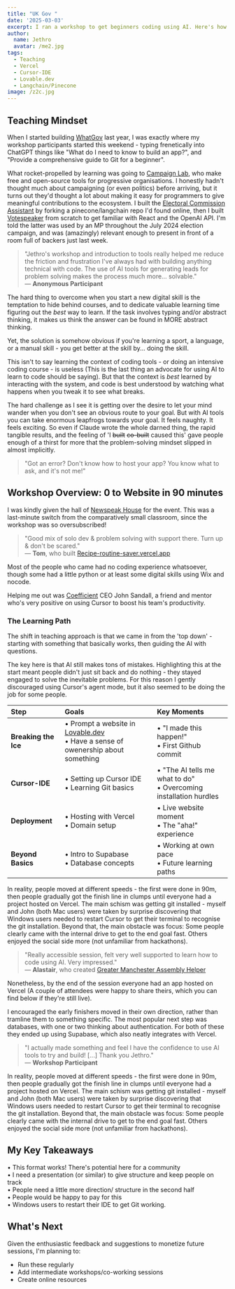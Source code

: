 ```yaml
---
title: "UK Gov "
date: '2025-03-03'
excerpt: I ran a workshop to get beginners coding using AI. Here's how it went.
author:
  name: Jethro
  avatar: /me2.jpg
tags:
  - Teaching
  - Vercel
  - Cursor-IDE
  - Lovable.dev
  - Langchain/Pinecone
image: /z2c.jpg
---
```


## Teaching Mindset

When I started building [WhatGov](https://whatgov.co.uk) last year, I was exactly where my workshop participants started this weekend - typing frenetically into ChatGPT things like "What do I need to know to build an app?", and "Provide a comprehensive guide to Git for a beginner".

What rocket-propelled by learning was going to [Campaign Lab](campaignlab.uk), who make free and open-source tools for progressive organisations. I honestly hadn't thought much about campaigning (or even politics) before arriving, but it turns out they'd thought a lot about making it easy for programmers to give meaningful contributions to the ecosystem. I built the [Electoral Commission Assistant](https://ec.civita.co.uk/) by forking a pinecone/langchain repo I'd found online, then I built [Votespeaker](votespeaker.civita.co.uk) from scratch to get familiar with React and the OpenAI API. I'm told the latter was used by an MP throughout the July 2024 election campaign, and was (amazingly) relevant enough to present in front of a room full of backers just last week. 

<div class="testimonial-right">

> "Jethro's workshop and introduction to tools really helped me reduce the friction and frustration I've always had with building anything technical with code. The use of AI tools for generating leads for problem solving makes the process much more… solvable."  
> — **Anonymous Participant**

</div>

The hard thing to overcome when you start a new digital skill is the temptation to hide behind courses, and to dedicate valuable learning time figuring out the *best* way to learn. If the task involves typing and/or abstract thinking, it makes us think the answer can be found in MORE abstract thinking. 

Yet, the solution is somehow obvious if you're learning a sport, a language, or a manual skill - you get better at the skill by... doing the skill. 

This isn't to say learning the context of coding tools - or doing an intensive coding course - is useless (This is the last thing an advocate for using AI to learn to code should be saying). But that the context is *best* learned by interacting with the system, and code is best understood by watching what happens when you tweak it to see what breaks. 

The hard challenge as I see it is getting over the desire to let your mind wander when you don't see an obvious route to your goal. But with AI tools you can take enormous leapfrogs towards your goal. It feels naughty. It feels exciting. So even if Claude wrote the whole darned thing, the rapid tangible results, and the feeling of 'I ~~built~~ ~~co-built~~ caused this' gave people enough of a thirst for more that the problem-solving mindset slipped in almost implicitly. 

> "Got an error? Don't know how to host your app? You know what to ask, and it's not me!"

## Workshop Overview: 0 to Website in 90 minutes

I was kindly given the hall of [Newspeak House](https://newspeak.house) for the event. This was a last-minute switch from the comparatively small classroom, since the workshop was so oversubscribed!

<div class="testimonial-left">

> "Good mix of solo dev & problem solving with support there. Turn up & don't be scared."  
> — **Tom**, who built [Recipe-routine-saver.vercel.app](https://recipe-routine-saver.vercel.app)

</div>

Most of the people who came had no coding experience whatsoever, though some had a little python or at least some digital skills using Wix and nocode. 

Helping me out was [Coefficient](coefficient.ai) CEO John Sandall, a friend and mentor who's very positive on using Cursor to boost his team's productivity. 

<div class="learning-path">

### The Learning Path

The shift in teaching approach is that we came in from the 'top down' - starting with something that basically works, then guiding the AI with questions. 

The key here is that AI still makes tons of mistakes. Highlighting this at the start meant people didn't just sit back and do nothing - they stayed engaged to solve the inevitable problems. For this reason I gently discouraged using Cursor's agent mode, but it also seemed to be doing the job for some people.

| Step | Goals | Key Moments |
|:------|:------|:-----------|
| **Breaking the Ice** | • Prompt a website in [Lovable.dev](https://lovable.dev)<br>• Have a sense of owenership about something | • "I made this happen!"<br>• First Github commit |
| **Cursor-IDE** | • Setting up Cursor IDE<br>• Learning Git basics | • "The AI tells me what to do"<br>• Overcoming installation hurdles   |
| **Deployment** | • Hosting with Vercel<br>• Domain setup | • Live website moment<br>• The "aha!" experience |
| **Beyond Basics** | • Intro to Supabase<br>• Database concepts | • Working at own pace<br>• Future learning paths |

In reality, people moved at different speeds - the first were done in 90m, then people gradually got the finish line in clumps until everyone had a project hosted on Vercel. The main schism was getting git installed - myself and John (both Mac users) were taken by surprise discovering that Windows users needed to restart Cursor to get their terminal to recognise the git installation. Beyond that, the main obstacle was focus: Some people clearly came with the internal drive to get to the end goal fast. Others enjoyed the social side more (not unfamiliar from hackathons). 

<div class="testimonial-right">

> "Really accessible session, felt very well supported to learn how to code using AI. Very impressed."  
> — **Alastair**, who created [Greater Manchester Assembly Helper](https://greater-manchester-assembly-helper.vercel.app/#)

</div>

Nonetheless, by the end of the session everyone had an app hosted on Vercel (A couple of attendees were happy to share theirs, which you can find below if they're still live).

I encouraged the early finishers moved in their own direction, rather than tramline them to something specific. The most popular next step was databases, with one or two thinking about authentication. For both of these they ended up using Supabase, which also neatly integrates with Vercel. 

</div>

<div class="testimonial-left">

> "I actually made something and feel I have the confidence to use AI tools to try and build! [...] Thank you Jethro."  
> — **Workshop Participant**

</div>

In reality, people moved at different speeds - the first were done in 90m, then people gradually got the finish line in clumps until everyone had a project hosted on Vercel. The main schism was getting git installed - myself and John (both Mac users) were taken by surprise discovering that Windows users needed to restart Cursor to get their terminal to recognise the git installation. Beyond that, the main obstacle was focus: Some people clearly came with the internal drive to get to the end goal fast. Others enjoyed the social side more (not unfamiliar from hackathons). 

## My Key Takeaways 

• This format works! There's potential here for a community<br>• I need a presentation (or similar) to give structure and keep people on track<br>• People need a little more direction/ structure in the second half<br>• People would be happy to pay for this<br>• Windows users to restart their IDE to get Git working.

## What's Next

Given the enthusiastic feedback and suggestions to monetize future sessions, I'm planning to:
- Run these regularly
- Add intermediate workshops/co-working sessions
- Create online resources